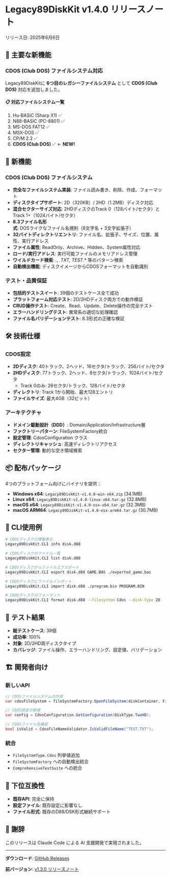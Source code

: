 # Legacy89DiskKit v1.4.0 リリースノート

リリース日: 2025年6月6日

## 🎉 主要な新機能

### CDOS (Club DOS) ファイルシステム対応

Legacy89DiskKitに **6つ目のレガシーファイルシステム** として **CDOS (Club DOS)** 対応を追加しました。

#### 📋 対応ファイルシステム一覧
1. Hu-BASIC (Sharp X1) ✅
2. N88-BASIC (PC-8801) ✅
3. MS-DOS FAT12 ✅
4. MSX-DOS ✅
5. CP/M 2.2 ✅
6. **CDOS (Club DOS)** ✅ ← **NEW!**

## 🚀 新機能

### CDOS (Club DOS) ファイルシステム
- **完全なファイルシステム実装**: ファイル読み書き、削除、作成、フォーマット
- **ディスクタイプサポート**: 2D（320KB）/ 2HD（1.2MB）ディスク対応
- **混合セクターサイズ対応**: 2HDディスクのTrack 0（128バイト/セクタ）とTrack 1+（1024バイト/セクタ）
- **8.3ファイル名形式**: DOSライクなファイル名規則（8文字名 + 3文字拡張子）
- **32バイトディレクトリエントリ**: ファイル名、拡張子、サイズ、位置、属性、実行アドレス
- **ファイル属性**: ReadOnly、Archive、Hidden、System属性対応
- **ロード/実行アドレス**: 実行可能ファイルのメモリアドレス管理
- **ワイルドカード検索**: *.*, *.TXT, TEST*.* 等のパターン検索
- **自動検出機能**: ディスクイメージからCDOSフォーマットを自動識別

### テスト・品質保証
- **包括的テストスイート**: 39個のテストケース全て成功
- **プラットフォーム対応テスト**: 2D/2HDディスク両方での動作検証
- **CRUD操作テスト**: Create、Read、Update、Delete操作の完全テスト
- **エラーハンドリングテスト**: 異常系の適切な処理確認
- **ファイル名バリデーションテスト**: 8.3形式の正確な検証

## 🛠️ 技術仕様

### CDOS設定
- **2Dディスク**: 40トラック、2ヘッド、16セクタ/トラック、256バイト/セクタ
- **2HDディスク**: 77トラック、2ヘッド、8セクタ/トラック、1024バイト/セクタ
  - Track 0のみ: 26セクタ/トラック、128バイト/セクタ
- **ディレクトリ**: Track 1から開始、最大128エントリ
- **ファイルサイズ**: 最大4GB（32ビット）

### アーキテクチャ
- **ドメイン駆動設計（DDD）**: Domain/Application/Infrastructure層
- **ファクトリーパターン**: FileSystemFactory統合
- **設定管理**: CdosConfiguration クラス
- **ディレクトリキャッシュ**: 高速ディレクトリアクセス
- **セクター管理**: 動的な空き領域検索

## 📦 配布パッケージ

4つのプラットフォーム向けにバイナリを提供：

- **Windows x64**: `Legacy89DiskKit-v1.4.0-win-x64.zip` (34.1MB)
- **Linux x64**: `Legacy89DiskKit-v1.4.0-linux-x64.tar.gz` (32.8MB)
- **macOS x64**: `Legacy89DiskKit-v1.4.0-osx-x64.tar.gz` (32.3MB)
- **macOS ARM64**: `Legacy89DiskKit-v1.4.0-osx-arm64.tar.gz` (30.7MB)

## 🔧 CLI使用例

```bash
# CDOSディスクの情報表示
Legacy89DiskKit.CLI info disk.d88

# CDOSディスクのファイル一覧
Legacy89DiskKit.CLI list disk.d88

# CDOSディスクからファイルエクスポート
Legacy89DiskKit.CLI export disk.d88 GAME.BAS ./exported_game.bas

# CDOSディスクにファイルインポート
Legacy89DiskKit.CLI import disk.d88 ./program.bin PROGRAM.BIN

# CDOSディスクのフォーマット
Legacy89DiskKit.CLI format disk.d88 --filesystem Cdos --disk-type 2D
```

## 🧪 テスト結果

- **総テストケース**: 39個
- **成功率**: 100%
- **対象**: 2D/2HD両ディスクタイプ
- **カバレッジ**: ファイル操作、エラーハンドリング、設定値、バリデーション

## 🏗️ 開発者向け

### 新しいAPI

```csharp
// CDOSファイルシステムの作成
var cdosFileSystem = fileSystemFactory.OpenFileSystem(diskContainer, FileSystemType.Cdos);

// CDOS設定の取得
var config = CdosConfiguration.GetConfiguration(DiskType.TwoHD);

// CDOSファイル名検証
bool isValid = CdosFileNameValidator.IsValidFileName("TEST.TXT");
```

### 統合
- `FileSystemType.Cdos` 列挙値追加
- `FileSystemFactory` への自動検出統合
- `ComprehensiveTestSuite` への統合

## 🔄 下位互換性

- **既存API**: 完全に保持
- **設定ファイル**: 既存設定に影響なし
- **ファイル形式**: 既存のD88/DSK形式継続サポート

## 🙏 謝辞

このリリースは Claude Code による AI 支援開発で実現されました。

---

**ダウンロード**: [GitHub Releases](https://github.com/medamap/Legacy89DiskKit/releases/tag/v1.4.0)

**前バージョン**: [v1.3.0 リリースノート](RELEASE_NOTES_v1.3.0.md)